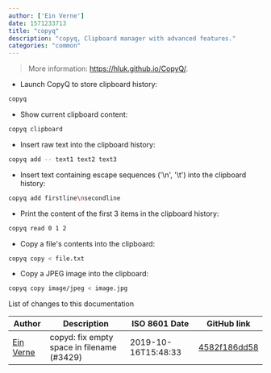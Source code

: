 ```yaml
---
author: ['Ein Verne']
date: 1571233713
title: "copyq"
description: "copyq, Clipboard manager with advanced features."
categories: "common"
---
```

> More information: <https://hluk.github.io/CopyQ/>.

- Launch CopyQ to store clipboard history:

```bash
copyq
```

- Show current clipboard content:

```bash
copyq clipboard
```

- Insert raw text into the clipboard history:

```bash
copyq add -- text1 text2 text3
```

- Insert text containing escape sequences ('\n', '\t') into the clipboard history:

```bash
copyq add firstline\nsecondline
```

- Print the content of the first 3 items in the clipboard history:

```bash
copyq read 0 1 2
```

- Copy a file's contents into the clipboard:

```bash
copyq copy < file.txt
```

- Copy a JPEG image into the clipboard:

```bash
copyq copy image/jpeg < image.jpg
```
List of changes to this documentation


Author | Description | ISO 8601 Date | GitHub link
------|-----|-----|-----
[Ein Verne](mailto:einverne@gmail.com) | copyd: fix empty space in filename (#3429) | 2019-10-16T15:48:33 | [4582f186dd58](https://github.com/tldr-pages/tldr/commit/4582f186dd5870ca643783f293b24a1f17afd286)

